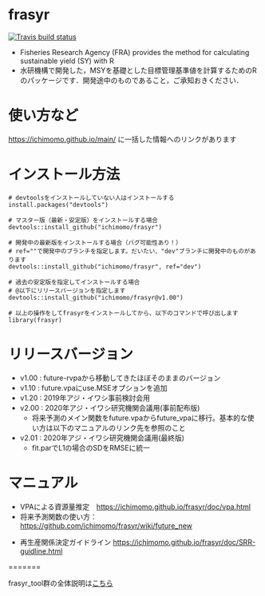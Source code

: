# frasyr
  [![Travis build status](https://travis-ci.com/ichimomo/frasyr.svg?branch=master)](https://travis-ci.com/ichimomo/frasyr)
- Fisheries Research Agency (FRA) provides the method for calculating sustainable yield (SY) with R
- 水研機構で開発した，MSYを基礎とした目標管理基準値を計算するためのRのパッケージです．開発途中のものであること，ご承知おきください．

# 使い方など
https://ichimomo.github.io/main/ に一括した情報へのリンクがあります

# インストール方法

```
# devtoolsをインストールしていない人はインストールする
install.packages("devtools")

# マスター版（最新・安定版）をインストールする場合
devtools::install_github("ichimomo/frasyr")

# 開発中の最新版をインストールする場合（バグ可能性あり！）
# ref=""で開発中のブランチを指定します。だいたい、"dev"ブランチに開発中のものがあります
devtools::install_github("ichimomo/frasyr", ref="dev")

# 過去の安定版を指定してインストールする場合
# @以下にリリースバージョンを指定します
devtools::install_github("ichimomo/frasyr@v1.00")

# 以上の操作をしてfrasyrをインストールしてから、以下のコマンドで呼び出します
library(frasyr)

```

# リリースバージョン
- v1.00 : future-rvpaから移動してきたほぼそのままのバージョン
- v1.10 : future.vpaにuse.MSEオプションを追加
- v1.20 : 2019年アジ・イワシ事前検討会用
- v2.00 : 2020年アジ・イワシ研究機関会議用(事前配布版)
   - 将来予測のメイン関数をfuture.vpaからfuture_vpaに移行。基本的な使い方は以下のマニュアルのリンク先を参照のこと
- v2.01 : 2020年アジ・イワシ研究機関会議用(最終版)
   - fit.parでL1の場合のSDをRMSEに統一

# マニュアル
- VPAによる資源量推定　https://ichimomo.github.io/frasyr/doc/vpa.html
- 将来予測関数の使い方：https://github.com/ichimomo/frasyr/wiki/future_new
<!---
- 新ルールのもとでの将来予測計算 https://ichimomo.github.io/frasyr/doc/future.html
- 管理基準値の計算 https://ichimomo.github.io/frasyr/doc/estMSY.html
--->
- 再生産関係決定ガイドライン https://ichimomo.github.io/frasyr/doc/SRR-guidline.html

=======

frasyr_tool群の全体説明は[こちら](https://ichimomo.github.io/main/)
